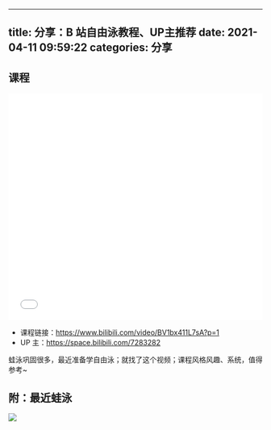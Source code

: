 ----
title: 分享：B 站自由泳教程、UP主推荐
date: 2021-04-11 09:59:22
categories: 分享
----

## 课程

<iframe src="//player.bilibili.com/player.html?aid=16404880&bvid=BV1bx411L7sA&cid=26764835&page=1" scrolling="no" border="0" frameborder="no" framespacing="0" allowfullscreen="true" width=100% height=450> </iframe>

- 课程链接：https://www.bilibili.com/video/BV1bx411L7sA?p=1
- UP 主：https://space.bilibili.com/7283282

<!-- more -->

蛙泳巩固很多，最近准备学自由泳；就找了这个视频；课程风格风趣、系统，值得参考~

## 附：最近蛙泳

![](https://s.flc.io/2021-04-11-10-06-14.jpeg)